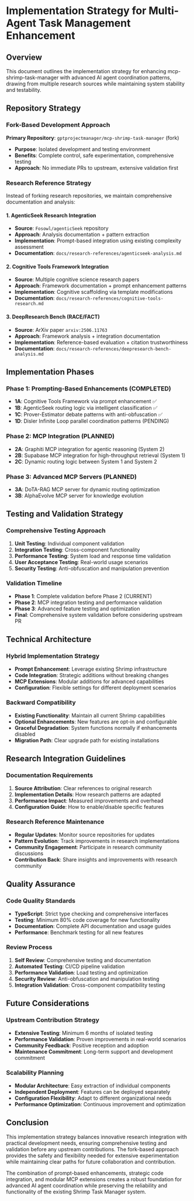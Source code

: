 # Implementation Strategy for Multi-Agent Task Management Enhancement

## Overview

This document outlines the implementation strategy for enhancing mcp-shrimp-task-manager with advanced AI agent coordination patterns, drawing from multiple research sources while maintaining system stability and testability.

## Repository Strategy

### Fork-Based Development Approach

**Primary Repository**: `gptprojectmanager/mcp-shrimp-task-manager` (fork)
- **Purpose**: Isolated development and testing environment
- **Benefits**: Complete control, safe experimentation, comprehensive testing
- **Approach**: No immediate PRs to upstream, extensive validation first

### Research Reference Strategy

Instead of forking research repositories, we maintain comprehensive documentation and analysis:

#### 1. AgenticSeek Research Integration
- **Source**: `Fosowl/agenticSeek` repository
- **Approach**: Analysis documentation + pattern extraction
- **Implementation**: Prompt-based integration using existing complexity assessment
- **Documentation**: `docs/research-references/agenticseek-analysis.md`

#### 2. Cognitive Tools Framework Integration  
- **Source**: Multiple cognitive science research papers
- **Approach**: Framework documentation + prompt enhancement patterns
- **Implementation**: Cognitive scaffolding via template modifications
- **Documentation**: `docs/research-references/cognitive-tools-research.md`

#### 3. DeepResearch Bench (RACE/FACT)
- **Source**: ArXiv paper `arxiv:2506.11763`
- **Approach**: Framework analysis + integration documentation
- **Implementation**: Reference-based evaluation + citation trustworthiness
- **Documentation**: `docs/research-references/deepresearch-bench-analysis.md`

## Implementation Phases

### Phase 1: Prompting-Based Enhancements (COMPLETED)
- **1A**: Cognitive Tools Framework via prompt enhancement ✅
- **1B**: AgenticSeek routing logic via intelligent classification ✅  
- **1C**: Prover-Estimator debate patterns with anti-obfuscation ✅
- **1D**: Disler Infinite Loop parallel coordination patterns (PENDING)

### Phase 2: MCP Integration (PLANNED)
- **2A**: Graphiti MCP integration for agentic reasoning (System 2)
- **2B**: Supabase MCP integration for high-throughput retrieval (System 1)
- **2C**: Dynamic routing logic between System 1 and System 2

### Phase 3: Advanced MCP Servers (PLANNED)
- **3A**: DoTA-RAG MCP server for dynamic routing optimization
- **3B**: AlphaEvolve MCP server for knowledge evolution

## Testing and Validation Strategy

### Comprehensive Testing Approach
1. **Unit Testing**: Individual component validation
2. **Integration Testing**: Cross-component functionality
3. **Performance Testing**: System load and response time validation
4. **User Acceptance Testing**: Real-world usage scenarios
5. **Security Testing**: Anti-obfuscation and manipulation prevention

### Validation Timeline
- **Phase 1**: Complete validation before Phase 2 (CURRENT)
- **Phase 2**: MCP integration testing and performance validation
- **Phase 3**: Advanced feature testing and optimization
- **Final**: Comprehensive system validation before considering upstream PR

## Technical Architecture

### Hybrid Implementation Strategy
- **Prompt Enhancement**: Leverage existing Shrimp infrastructure
- **Code Integration**: Strategic additions without breaking changes
- **MCP Extensions**: Modular additions for advanced capabilities
- **Configuration**: Flexible settings for different deployment scenarios

### Backward Compatibility
- **Existing Functionality**: Maintain all current Shrimp capabilities
- **Optional Enhancements**: New features are opt-in and configurable
- **Graceful Degradation**: System functions normally if enhancements disabled
- **Migration Path**: Clear upgrade path for existing installations

## Research Integration Guidelines

### Documentation Requirements
1. **Source Attribution**: Clear references to original research
2. **Implementation Details**: How research patterns are adapted
3. **Performance Impact**: Measured improvements and overhead
4. **Configuration Guide**: How to enable/disable specific features

### Research Reference Maintenance
- **Regular Updates**: Monitor source repositories for updates
- **Pattern Evolution**: Track improvements in research implementations
- **Community Engagement**: Participate in research community discussions
- **Contribution Back**: Share insights and improvements with research community

## Quality Assurance

### Code Quality Standards
- **TypeScript**: Strict type checking and comprehensive interfaces
- **Testing**: Minimum 80% code coverage for new functionality
- **Documentation**: Complete API documentation and usage guides
- **Performance**: Benchmark testing for all new features

### Review Process
1. **Self Review**: Comprehensive testing and documentation
2. **Automated Testing**: CI/CD pipeline validation
3. **Performance Validation**: Load testing and optimization
4. **Security Review**: Anti-obfuscation and manipulation testing
5. **Integration Validation**: Cross-component compatibility testing

## Future Considerations

### Upstream Contribution Strategy
- **Extensive Testing**: Minimum 6 months of isolated testing
- **Performance Validation**: Proven improvements in real-world scenarios
- **Community Feedback**: Positive reception and adoption
- **Maintenance Commitment**: Long-term support and development commitment

### Scalability Planning
- **Modular Architecture**: Easy extraction of individual components
- **Independent Deployment**: Features can be deployed separately
- **Configuration Flexibility**: Adapt to different organizational needs
- **Performance Optimization**: Continuous improvement and optimization

## Conclusion

This implementation strategy balances innovative research integration with practical development needs, ensuring comprehensive testing and validation before any upstream contributions. The fork-based approach provides the safety and flexibility needed for extensive experimentation while maintaining clear paths for future collaboration and contribution.

The combination of prompt-based enhancements, strategic code integration, and modular MCP extensions creates a robust foundation for advanced AI agent coordination while preserving the reliability and functionality of the existing Shrimp Task Manager system.